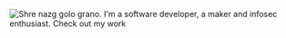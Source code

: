 ![Shre nazg golo grano. I'm a software developer, a maker and infosec enthusiast. Check out my work](https://github.com/nazgul735/nazgul735/blob/main/bio.gif)

<!--

- 🔭 I’m currently working on ...
- 🌱 I’m currently learning ...
- 👯 I’m looking to collaborate on ...
- 🤔 I’m looking for help with ...
- 💬 Ask me about ...
- 📫 How to reach me: ...
- 😄 Pronouns: ...
- ⚡ Fun fact: ...
-->